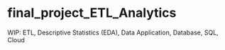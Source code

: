 # final_project_ETL_Analytics
WIP: ETL, Descriptive Statistics (EDA), Data Application, Database, SQL, Cloud
